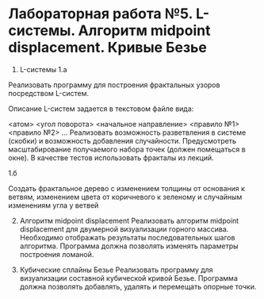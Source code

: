 # Лабораторная работа №5. L-системы. Алгоритм midpoint displacement. Кривые Безье
1. L-системы
1.a 

Реализовать программу для построения фрактальных узоров посредством L-систем.

Описание L-систем задается в текстовом файле вида:

<атом> <угол поворота> <начальное направление> 
<правило №1>
<правило №2>
...
Реализовать возможность разветвления в системе (скобки) и возможность добавления случайности.
Предусмотреть масштабирование получаемого набора точек (должен помещаться в окне).
В качестве тестов использовать фракталы из лекций.


1.б 

Создать фрактальное дерево с изменением толщины от основания к ветвям, изменением цвета от коричневого к зеленому и случайным изменениям угла у ветвей

2. Алгоритм midpoint displacement
Реализовать алгоритм midpoint displacement для двумерной визуализации горного массива.
Необходимо отображать результаты последовательных шагов алгоритма. Программа должна позволять изменять параметры построения ломаной.

3. Кубические сплайны Безье
Реализовать программу для визуализации составной кубической кривой Безье. 
Программа должна позволять добавлять, удалять  и перемещать опорные точки. 
